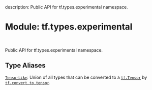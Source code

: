 description: Public API for tf.types.experimental namespace.

<div itemscope itemtype="http://developers.google.com/ReferenceObject">
<meta itemprop="name" content="tf.types.experimental" />
<meta itemprop="path" content="Stable" />
</div>

# Module: tf.types.experimental

<!-- Insert buttons and diff -->

<table class="tfo-notebook-buttons tfo-api nocontent" align="left">

</table>



Public API for tf.types.experimental namespace.



## Type Aliases

[`TensorLike`](../../tf/types/experimental/TensorLike.md): Union of all types that can be converted to a <a href="../../tf/Tensor.md"><code>tf.Tensor</code></a> by <a href="../../tf/convert_to_tensor.md"><code>tf.convert_to_tensor</code></a>.

